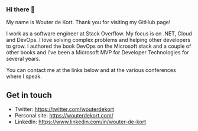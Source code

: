 ### Hi there 👋 

My name is Wouter de Kort. Thank you for visiting my GitHub page! 

I work as a software engineer at Stack Overflow. My focus is on .NET, Cloud and DevOps. I love solving complex problems and helping other developers to grow. I authored the book DevOps on the Microsoft stack and a couple of other books and I've been a Microsoft MVP for Developer Technologies for several years.

You can contact me at the links below and at the various conferences where I speak.

## Get in touch

* Twitter: https://twitter.com/wouterdekort
* Personal site: https://wouterdekort.com/
* LinkedIn: https://www.linkedin.com/in/wouter-de-kort
